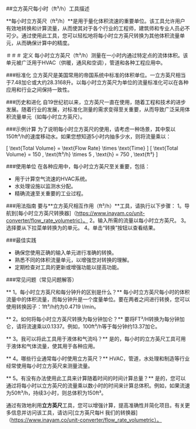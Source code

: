 ##立方英尺每小时（ft³/h）工具描述

**每小时立方英尺（ft³/h）**是用于量化体积流速的重要单位。该工具允许用户有效地转换和计算流量，从而使其对于各个行业的工程师，建筑师和专业人员必不可少。通过使用此工具，您可以轻松地将每小时立方英尺转换为其他体积流量单元，从而确保计算中的精度。

＃＃＃ 定义
每小时立方英尺（ft³/h）测量在一小时内通过特定点的流体体积。该单元被广泛用于HVAC（供暖，通风和空调），管道和各种工程应用中。

###标准化
立方英尺是美国常用的帝国系统中标准的体积单位。一立方英尺相当于7.48加仑或大约28.3168升。以每小时立方英尺为单位的流量标准化可以在各种应用和行业之间保持一致性。

###历史和进化
自19世纪初以来，立方英尺一直在使用，随着工程和技术的进步发展。随着行业的发展，对标准化测量的需求变得至关重要，从而导致广泛采用体积流量单元（如每小时立方英尺）。

###示例计算
为了说明每小时立方英尺的使用，请考虑一种场景，其中泵以150ft³/h的速度移动水。如果您想知道5小时内抽多少水，则将流量乘以：

\[ \text{Total Volume} = \text{Flow Rate} \times \text{Time} \]
\[ \text{Total Volume} = 150 \, \text{ft³/h} \times 5 \, \text{h} = 750 \, \text{ft³} \]

###使用单位
在各种应用中，每小时立方英尺至关重要，包括：
- 用于计算空气流速的HVAC系统。
- 水处理设施以监测水分配。
- 精确流速至关重要的工业过程。

###用法指南
要与**立方英尺相互作用（ft³/h）**工具，请执行以下步骤：
1。导航到[每小时立方英尺转换器]（https://www.inayam.co/unit-converter/flow_rate_volumetric）。
2。输入所需的流量以每小时立方英尺。
3。选择要从下拉菜单转换为的单元。
4。单击“转换”按钮以查看结果。

###最佳实践
- 确保您使用正确的输入单元进行准确的转换。
- 熟悉不同的体积流量单元，以增强您对转换的理解。
- 定期检查对工具的更新或增强功能以​​提高功能。

###常见问题（常见问题解答）

** 1。每小时立方英尺和每分钟升的区别是什么？**
每小时立方英尺每小时的体积流量中的体积流量，而每分钟升是一个度量单位。要在两者之间进行转换，您可以使用转换因子：1ft³/h约为0.4719 l/min。

** 2。如何将每小时立方英尺转换为每分钟加仑？**
要将FT³/H转换为每分钟加仑，请将流速乘以0.1337。例如，100ft³/h等于每分钟约13.37加仑。

** 3。我可以将此工具用于液体和气流吗？**
是的，每小时的立方英尺工具可用于液体和气体流量，使其用于各种应用。

** 4。哪些行业通常每小时使用立方英尺？**
HVAC，管道，水处理和制造等行业经常使用每小时立方英尺来测量流量。

** 5。有没有办法使用此工具来计算随着时间的时间计算总量？**
是的，您可以通过将每小时以立方英尺的流量乘以数小时的时间来计算总体积。例如，如果流速为50ft³/h，持续3小时，则总体积为150ft³。

通过有效地利用**立方英尺**工具，您可以增强计算，提高准确性并简化项目。有关更多信息并访问该工具，请访问[立方英尺每H 我们的转换器]（https://www.inayam.co/unit-converter/flow_rate_volumetric）。